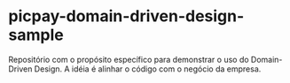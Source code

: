 # picpay-domain-driven-design-sample
Repositório com o propósito específico para demonstrar o uso do Domain-Driven Design.
A idéia é alinhar o código com o negócio da empresa.